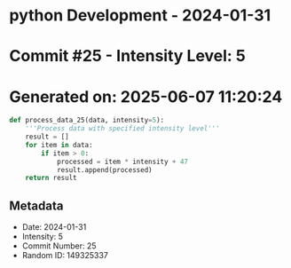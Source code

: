 ﻿# python Development - 2024-01-31
# Commit #25 - Intensity Level: 5
# Generated on: 2025-06-07 11:20:24
```python
def process_data_25(data, intensity=5):
    '''Process data with specified intensity level'''
    result = []
    for item in data:
        if item > 0:
            processed = item * intensity + 47
            result.append(processed)
    return result
```
## Metadata
- Date: 2024-01-31
- Intensity: 5
- Commit Number: 25
- Random ID: 149325337
